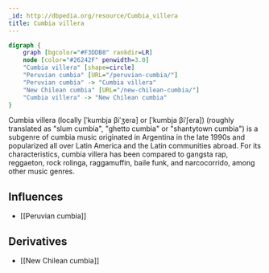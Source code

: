 ```yaml
---
_id: http://dbpedia.org/resource/Cumbia_villera
title: Cumbia villera
---
```


```dot
digraph {
	graph [bgcolor="#F3DDB8" rankdir=LR]
	node [color="#26242F" penwidth=3.0]
	"Cumbia villera" [shape=circle]
	"Peruvian cumbia" [URL="/peruvian-cumbia/"]
	"Peruvian cumbia" -> "Cumbia villera"
	"New Chilean cumbia" [URL="/new-chilean-cumbia/"]
	"Cumbia villera" -> "New Chilean cumbia"
}
```

Cumbia villera (locally [ˈkumbja βiˈʒeɾa] or [ˈkumbja βiˈʃeɾa]) (roughly translated as "slum cumbia", "ghetto cumbia" or "shantytown cumbia") is a subgenre of cumbia music originated in Argentina in the late 1990s and popularized all over Latin America and the Latin communities abroad. For its characteristics, cumbia villera has been compared to gangsta rap, reggaeton, rock rolinga, raggamuffin, baile funk, and narcocorrido, among other music genres.

## Influences

- [[Peruvian cumbia]]

## Derivatives

- [[New Chilean cumbia]]
